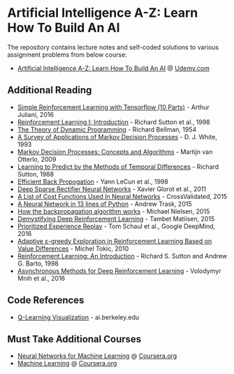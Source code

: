 # Artificial Intelligence A-Z: Learn How To Build An AI
The repository contains lecture notes and self-coded solutions to various assignment problems from below course:<br>
- [Artificial Intelligence A-Z: Learn How To Build An AI](https://www.udemy.com/artificial-intelligence-az/) @ [Udemy.com](https://www.udemy.com/)


## Additional Reading
- [Simple Reinforcement Learning with Tensorflow (10 Parts)](https://medium.com/emergent-future/simple-reinforcement-learning-with-tensorflow-part-0-q-learning-with-tables-and-neural-networks-d195264329d0) - Arthur Juliani, 2016
- [Reinforcement Learning I: Introduction](http://citeseer.ist.psu.edu/viewdoc/summary?doi=10.1.1.32.7692) - Richard Sutton et al., 1998
- [The Theory of Dynamic Programming](https://www.rand.org/content/dam/rand/pubs/papers/2008/P550.pdf) - Richard Bellman, 1954
- [A Survey of Applications of Markov Decision Processes](http://www.cs.uml.edu/ecg/uploads/AIfall14/MDPApplications3.pdf) - D. J. White, 1993
- [Markov Decision Processes: Concepts and Algorithms](https://pdfs.semanticscholar.org/968b/ab782e52faf0f7957ca0f38b9e9078454afe.pdf) - Martijn van Otterlo, 2009
- [Learning to Predict by the Methods of Temporal Differences](https://link.springer.com/article/10.1007/BF00115009) - Richard Sutton, 1988
- [Efficient Back Propogation](http://yann.lecun.com/exdb/publis/pdf/lecun-98b.pdf) - Yann LeCun et al., 1998
- [Deep Sparse Rectifier Neural Networks](http://proceedings.mlr.press/v15/glorot11a/glorot11a.pdf) - Xavier Glorot et al., 2011
- [A List of Cost Functions Used In Neural Networks](https://stats.stackexchange.com/questions/154879/a-list-of-cost-functions-used-in-neural-networks-alongside-applications) - CrossValidated, 2015
- [A Neural Network in 13 lines of Python](http://iamtrask.github.io/2015/07/27/python-network-part2/) - Andrew Trask, 2015
- [How the backpropagation algorithm works](http://neuralnetworksanddeeplearning.com/chap2.html) - Michael Nielsen, 2015
- [Demystifying Deep Reinforcement Learning](http://neuro.cs.ut.ee/demystifying-deep-reinforcement-learning/) - Tambet Matiisen, 2015
- [Prioritized Experience Replay](https://arxiv.org/pdf/1511.05952.pdf) - Tom Schaul et al., Google DeepMind, 2016
- [Adaptive ε-greedy Exploration in Reinforcement Learning Based on Value Differences](http://tokic.com/www/tokicm/publikationen/papers/AdaptiveEpsilonGreedyExploration.pdf) - Michel Tokic, 2010
- [Reinforcement Learning: An Introduction](https://mitpress.mit.edu/books/reinforcement-learning) - Richard S. Sutton and Andrew G. Barto, 1998
- [Asynchronous Methods for Deep Reinforcement Learning](https://arxiv.org/pdf/1602.01783.pdf) - Volodymyr Mnih et al., 2016

## Code References
- [Q-Learning Visualization](http://ai.berkeley.edu/home.html) - ai.berkeley.edu

## Must Take Additional Courses
- [Neural Networks for Machine Learning](https://www.coursera.org/learn/neural-networks) @ [Coursera.org](https://www.coursera.org/)
- [Machine Learning](https://www.coursera.org/learn/machine-learning) @ [Coursera.org](https://www.coursera.org/)
